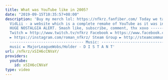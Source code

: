 ```yaml
---
title: What was YouTube like in 2005?
date: "2019-09-15T10:35:57+08:00"
description: 'Buy my merch lol: https://nfkrz.fanfiber.com/ Today we take a look at
  VidLii - a website which is a complete remake of YouTube as it was in 2005-2010.
  HUGE NOSTALGIA ALERT. Smash like, subscribe, comment, thx xoxo ---------------------------------
  Twitch ► http://www.twitch.tv/nfkrz Facebook ► https://www.facebook.com/NFKRZ1 Instagram
  ► https://instagram.com/roman_nfkrz/ Steam Group ► http://steamcommunity.com/groups/nfkrzgroup
  --------------------------------- Music: --------------------------------- Outro
  music ► MajorLeagueWobs/Holder - D I S T A N T'
url: /nfkrz/xSIH6cCNVaY/
providers:
  youtube:
    id: xSIH6cCNVaY
type: video
---
```


